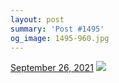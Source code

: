 ```yaml
---
layout: post
summary: 'Post #1495'
og_image: 1495-960.jpg
---
```


<p>
  <time>
    <a href="/1495">September 26, 2021</a>
  </time>
  <a href="/1495">
    <img src="{{ site.assets_url }}/1495-480.jpg" srcset="{{ site.assets_url }}/1495-240.jpg 240w, {{ site.assets_url }}/1495-480.jpg 480w, {{ site.assets_url }}/1495-720.jpg 720w, {{ site.assets_url }}/1495-960.jpg 960w" sizes="(min-width: 700px) 50vw, calc(100vw - 2rem)" />
  </a>
</p>
